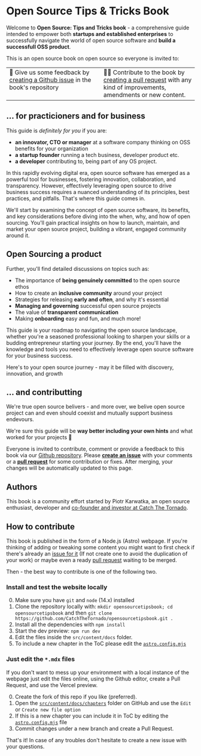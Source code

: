 # Open Source Tips & Tricks Book

Welcome to **Open Source: Tips and Tricks book**  - a comprehensive guide intended to empower both **startups and established enterprises** to successfully navigate the world of open source software and **build a successfull OSS product**.

This is an open source book on open source so everyone is invited to:
<table>
    <tr>
        <td valign="top" width="50%">📣 Give us some feedback by <a href="https://github.com/CatchTheTornado/opensourcetipsbook/issues">creating a Github issue</a> in the book's repository</td>
        <td valign="top" width="50%">👩‍💻 Contribute to the book by <a href="https://github.com/CatchTheTornado/opensourcetipsbook/pulls">creating a pull request</a> with any kind of improvements, amendments or new content.</td>
    </tr>
</table>

## ... for practicioners and for business

This guide is *definitely for you* if you are:
- **an innovator, CTO or manager** at a software company thinking on OSS benefits for your organization
- **a startup founder** running a tech business, developer product etc.
- **a developer** contributing to, being part of any OS project.

In this rapidly evolving digital era, open source software has emerged as a powerful tool for businesses, fostering innovation, collaboration, and transparency. However, effectively leveraging open source to drive business success requires a nuanced understanding of its principles, best practices, and pitfalls. That's where this guide comes in.

We'll start by examining the concept of open source software, its benefits, and key considerations before diving into the when, why, and how of open sourcing. You'll gain practical insights on how to launch, maintain, and market your open source project, building a vibrant, engaged community around it.

## Open Sourcing a product

Further, you'll find detailed discussions on topics such as:
- The importance of **being genuinely committed** to the open source ethos
- How to create an **inclusive community** around your project
- Strategies for releasing **early and often**, and why it's essential
- **Managing and governing** successful open source projects
- The value of **transparent communication**
- Making **onboarding** easy and fun, and much more!

This guide is your roadmap to navigating the open source landscape, whether you're a seasoned professional looking to sharpen your skills or a budding entrepreneur starting your journey. By the end, you'll have the knowledge and tools you need to effectively leverage open source software for your business success.

Here's to your open source journey - may it be filled with discovery, innovation, and growth 

## ... and contributting

We're true open source belivers - and more over, we belive open source project can and even should coexist and mutually support business endevours.

We're sure this guide will be **way better including your own hints** and what worked for your projects 🙌

Everyone is invited to contribute, comment or provide a feedback to this book via our [Github repository](https://github.com/CatchTheTornado/opensourcetipsbook). Please **[create an issue](https://github.com/CatchTheTornado/opensourcetipsbook/issues/new)** with your comments or a **[pull request](https://github.com/CatchTheTornado/opensourcetipsbook/pulls)** for some contribution or fixes. After merging, your changes will be automatically updated to this page.

## Authors

This book is a community effort started by Piotr Karwatka, an open source enthusiast, developer and [co-founder and investor at Catch The Tornado](https://www.catchthetornado.com/portfolio). 

## How to contribute

This book is published in the form of a Node.js (Astro) webpage. If you're thinking of adding or tweaking some content you might want to first check if there's already an [issue for it](https://github.com/CatchTheTornado/opensourcetipsbook/issues) (If not create one to avoid the duplication of your work) or maybe even a ready [pull request](https://github.com/CatchTheTornado/opensourcetipsbook/pulls) waiting to be merged. 

Then - the best way to contribute is one of the following two. 

### Install and test the website locally

0. Make sure you have `git` and `node` (14.x) installed
1. Clone the repository locally with: `mkdir opensourcetipsbook; cd opensourcetipsbook` and then `git clone https://github.com/CatchTheTornado/opensourcetipsbook.git .`
2. Install all the dependencies with `npm install`
3. Start the dev preview: `npm run dev`
4. Edit the files inside the `src/content/docs` folder.
5. To include a new chapter in the ToC please edit the [`astro.config.mjs`](https://github.com/CatchTheTornado/opensourcetipsbook/blob/4828a42339b7f0a9f02c9419a4a70472cb02df74/astro.config.mjs#L21)

### Just edit the `*.mdx` files

If you don't want to mess up your environment with a local instance of the webpage just edit the files online, using the Github editor, create a Pull Request, and use the Vercel preview.

0. Create the fork of this repo if you like (preferred).
1. Open the [`src/content/docs/chapters`](https://github.com/CatchTheTornado/opensourcetipsbook/tree/main/src/content/docs/chapters) folder on GitHub and use the `Edit` or `Create new file option`
2. If this is a new chapter you can include it in ToC by editing the [`astro.config.mjs`](https://github.com/CatchTheTornado/opensourcetipsbook/blob/4828a42339b7f0a9f02c9419a4a70472cb02df74/astro.config.mjs#L21) file
3. Commit changes under a new branch and create a Pull Request.

That's it! In case of any troubles don't hesitate to create a new issue with your questions.

